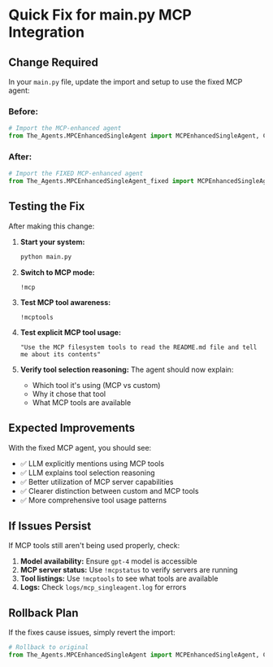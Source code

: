 # Quick Fix for main.py MCP Integration

## Change Required

In your `main.py` file, update the import and setup to use the fixed MCP agent:

### Before:
```python
# Import the MCP-enhanced agent
from The_Agents.MPCEnhancedSingleAgent import MCPEnhancedSingleAgent, CommonMCPConfigs, MCPServerConfig
```

### After:
```python
# Import the FIXED MCP-enhanced agent
from The_Agents.MPCEnhancedSingleAgent_fixed import MCPEnhancedSingleAgent, CommonMCPConfigs, MCPServerConfig
```

## Testing the Fix

After making this change:

1. **Start your system:**
   ```bash
   python main.py
   ```

2. **Switch to MCP mode:**
   ```
   !mcp
   ```

3. **Test MCP tool awareness:**
   ```
   !mcptools
   ```

4. **Test explicit MCP tool usage:**
   ```
   "Use the MCP filesystem tools to read the README.md file and tell me about its contents"
   ```

5. **Verify tool selection reasoning:**
   The agent should now explain:
   - Which tool it's using (MCP vs custom)
   - Why it chose that tool
   - What MCP tools are available

## Expected Improvements

With the fixed MCP agent, you should see:

- ✅ LLM explicitly mentions using MCP tools
- ✅ LLM explains tool selection reasoning  
- ✅ Better utilization of MCP server capabilities
- ✅ Clearer distinction between custom and MCP tools
- ✅ More comprehensive tool usage patterns

## If Issues Persist

If MCP tools still aren't being used properly, check:

1. **Model availability:** Ensure `gpt-4` model is accessible
2. **MCP server status:** Use `!mcpstatus` to verify servers are running
3. **Tool listings:** Use `!mcptools` to see what tools are available
4. **Logs:** Check `logs/mcp_singleagent.log` for errors

## Rollback Plan

If the fixes cause issues, simply revert the import:
```python
# Rollback to original
from The_Agents.MPCEnhancedSingleAgent import MCPEnhancedSingleAgent, CommonMCPConfigs, MCPServerConfig
```
